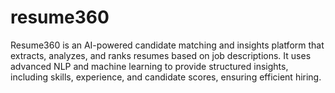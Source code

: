 # resume360
Resume360 is an AI-powered candidate matching and insights platform that extracts, analyzes, and ranks resumes based on job descriptions. It uses advanced NLP and machine learning to provide structured insights, including skills, experience, and candidate scores, ensuring efficient hiring.
